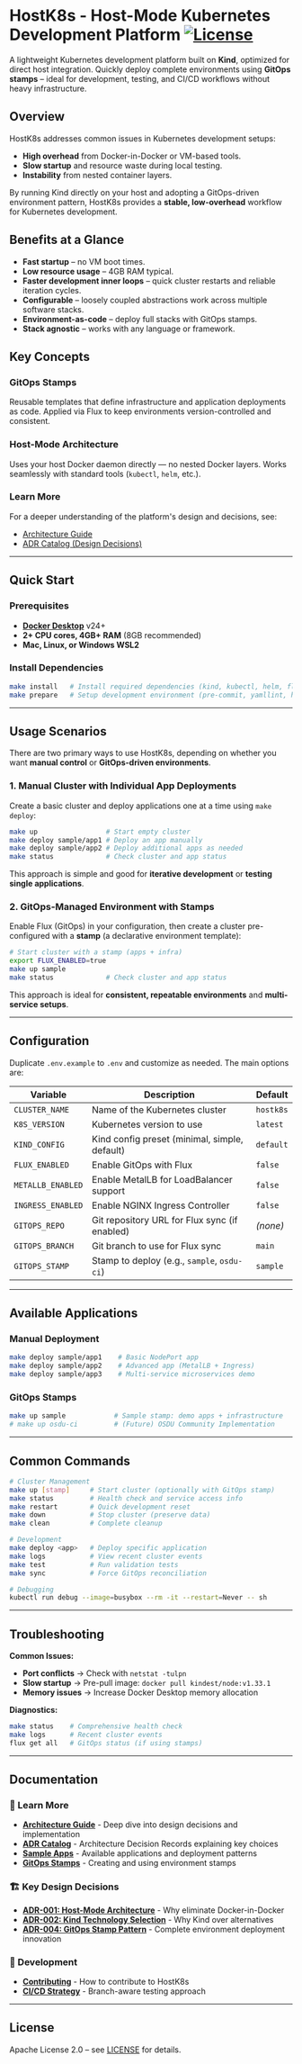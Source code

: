 # HostK8s - Host-Mode Kubernetes Development Platform [![License](https://img.shields.io/badge/License-Apache_2.0-blue.svg)](LICENSE)

A lightweight Kubernetes development platform built on **Kind**, optimized for direct host integration. Quickly deploy complete environments using **GitOps stamps** – ideal for development, testing, and CI/CD workflows without heavy infrastructure.

## Overview

HostK8s addresses common issues in Kubernetes development setups:

* **High overhead** from Docker-in-Docker or VM-based tools.
* **Slow startup** and resource waste during local testing.
* **Instability** from nested container layers.

By running Kind directly on your host and adopting a GitOps-driven environment pattern, HostK8s provides a **stable, low-overhead** workflow for Kubernetes development.

## Benefits at a Glance

* **Fast startup** – no VM boot times.
* **Low resource usage** – 4GB RAM typical.
* **Faster development inner loops** – quick cluster restarts and reliable iteration cycles.
* **Configurable** – loosely coupled abstractions work across multiple software stacks.
* **Environment-as-code** – deploy full stacks with GitOps stamps.
* **Stack agnostic** – works with any language or framework.

## Key Concepts

### GitOps Stamps

Reusable templates that define infrastructure and application deployments as code. Applied via Flux to keep environments version-controlled and consistent.

### Host-Mode Architecture

Uses your host Docker daemon directly — no nested Docker layers. Works seamlessly with standard tools (`kubectl`, `helm`, etc.).

### Learn More

For a deeper understanding of the platform's design and decisions, see:

* [Architecture Guide](docs/architecture.md)
* [ADR Catalog (Design Decisions)](docs/adr/README.md)

---

## Quick Start

### Prerequisites

* **[Docker Desktop](https://docs.docker.com/get-docker/)** v24+
* **2+ CPU cores, 4GB+ RAM** (8GB recommended)
* **Mac, Linux, or Windows WSL2**

### Install Dependencies

```bash
make install   # Install required dependencies (kind, kubectl, helm, flux)
make prepare   # Setup development environment (pre-commit, yamllint, hooks)
```

---

## Usage Scenarios

There are two primary ways to use HostK8s, depending on whether you want **manual control** or **GitOps-driven environments**.

### 1. Manual Cluster with Individual App Deployments

Create a basic cluster and deploy applications one at a time using `make deploy`:

```bash
make up                 # Start empty cluster
make deploy sample/app1 # Deploy an app manually
make deploy sample/app2 # Deploy additional apps as needed
make status             # Check cluster and app status
```

This approach is simple and good for **iterative development** or **testing single applications**.

### 2. GitOps-Managed Environment with Stamps

Enable Flux (GitOps) in your configuration, then create a cluster pre-configured with a **stamp** (a declarative environment template):

```bash
# Start cluster with a stamp (apps + infra)
export FLUX_ENABLED=true
make up sample
make status             # Check cluster and app status
```

This approach is ideal for **consistent, repeatable environments** and **multi-service setups**.

---

## Configuration

Duplicate `.env.example` to `.env` and customize as needed. The main options are:

| Variable          | Description                                   | Default   |
| ----------------- | --------------------------------------------- | --------- |
| `CLUSTER_NAME`    | Name of the Kubernetes cluster                | `hostk8s` |
| `K8S_VERSION`     | Kubernetes version to use                     | `latest`  |
| `KIND_CONFIG`     | Kind config preset (minimal, simple, default) | `default` |
| `FLUX_ENABLED`    | Enable GitOps with Flux                       | `false`   |
| `METALLB_ENABLED` | Enable MetalLB for LoadBalancer support       | `false`   |
| `INGRESS_ENABLED` | Enable NGINX Ingress Controller               | `false`   |
| `GITOPS_REPO`     | Git repository URL for Flux sync (if enabled) | *(none)*  |
| `GITOPS_BRANCH`   | Git branch to use for Flux sync               | `main`    |
| `GITOPS_STAMP`    | Stamp to deploy (e.g., `sample`, `osdu-ci`)   | `sample`  |

---

## Available Applications

### Manual Deployment
```bash
make deploy sample/app1    # Basic NodePort app
make deploy sample/app2    # Advanced app (MetalLB + Ingress)
make deploy sample/app3    # Multi-service microservices demo
```

### GitOps Stamps
```bash
make up sample            # Sample stamp: demo apps + infrastructure
# make up osdu-ci         # (Future) OSDU Community Implementation
```

---

## Common Commands

```bash
# Cluster Management
make up [stamp]     # Start cluster (optionally with GitOps stamp)
make status         # Health check and service access info
make restart        # Quick development reset
make down           # Stop cluster (preserve data)
make clean          # Complete cleanup

# Development
make deploy <app>   # Deploy specific application
make logs           # View recent cluster events
make test           # Run validation tests
make sync           # Force GitOps reconciliation

# Debugging
kubectl run debug --image=busybox --rm -it --restart=Never -- sh
```

---

## Troubleshooting

**Common Issues:**
- **Port conflicts** → Check with `netstat -tulpn`
- **Slow startup** → Pre-pull image: `docker pull kindest/node:v1.33.1`
- **Memory issues** → Increase Docker Desktop memory allocation

**Diagnostics:**
```bash
make status    # Comprehensive health check
make logs      # Recent cluster events
flux get all   # GitOps status (if using stamps)
```

---

## Documentation

### 📖 Learn More
- **[Architecture Guide](docs/architecture.md)** - Deep dive into design decisions and implementation
- **[ADR Catalog](docs/adr/README.md)** - Architecture Decision Records explaining key choices
- **[Sample Apps](software/apps/README.md)** - Available applications and deployment patterns
- **[GitOps Stamps](software/stamp/README.md)** - Creating and using environment stamps

### 🏗️ Key Design Decisions
- **[ADR-001: Host-Mode Architecture](docs/adr/001-host-mode-architecture.md)** - Why eliminate Docker-in-Docker
- **[ADR-002: Kind Technology Selection](docs/adr/002-kind-technology-selection.md)** - Why Kind over alternatives
- **[ADR-004: GitOps Stamp Pattern](docs/adr/004-gitops-stamp-pattern.md)** - Complete environment deployment innovation

### 🔧 Development
- **[Contributing](CONTRIBUTING.md)** - How to contribute to HostK8s
- **[CI/CD Strategy](docs/adr/005-hybrid-ci-cd-strategy.md)** - Branch-aware testing approach

---

## License

Apache License 2.0 – see [LICENSE](LICENSE) for details.
